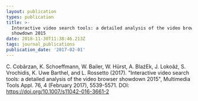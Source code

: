 ```yaml
---
layout: publication
types: publication
title: >-
  Interactive video search tools: a detailed analysis of the video browser
  showdown 2015
date: 2018-11-30T11:38:46.213Z
tags: journal_publications
publication_date: '2017-02-01'
---
```

C. Cobârzan, K. Schoeffmann, W. Bailer, W. Hürst, A. BlaźEk, J. Lokoăź, S. Vrochidis, K. Uwe Barthel, and L. Rossetto (2017). "Interactive video search tools: a detailed analysis of the video browser showdown 2015", Multimedia Tools Appl. 76, 4 (February 2017), 5539-5571. DOI: https://doi.org/10.1007/s11042-016-3661-2

